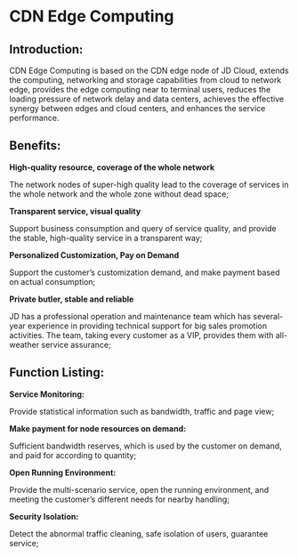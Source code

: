 # CDN Edge Computing
## Introduction:
CDN Edge Computing is based on the CDN edge node of JD Cloud, extends the computing, networking and storage capabilities from cloud to network edge, provides the edge computing near to terminal users, reduces the loading pressure of network delay and data centers, achieves the effective synergy between edges and cloud centers, and enhances the service performance.

## Benefits:
**High-quality resource, coverage of the whole network**

The network nodes of super-high quality lead to the coverage of services in the whole network and the whole zone without dead space;

**Transparent service, visual quality**

Support business consumption and query of service quality, and provide the stable, high-quality service in a transparent way;

**Personalized Customization, Pay on Demand**

Support the customer’s customization demand, and make payment based on actual consumption;

**Private butler, stable and reliable**

JD has a professional operation and maintenance team which has several-year experience in providing technical support for big sales promotion activities. The team, taking every customer as a VIP, provides them with all-weather service assurance;


## Function Listing:
**Service Monitoring:**

Provide statistical information such as bandwidth, traffic and page view;

**Make payment for node resources on demand:**

Sufficient bandwidth reserves, which is used by the customer on demand, and paid for according to quantity;

**Open Running Environment:**

Provide the multi-scenario service, open the running environment, and meeting the customer’s different needs for nearby handling;

**Security Isolation:**

Detect the abnormal traffic cleaning, safe isolation of users, guarantee service;

